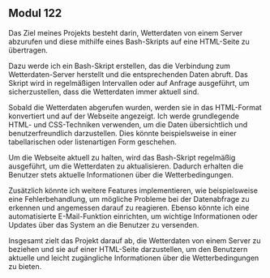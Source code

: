 ## Modul 122

Das Ziel meines Projekts besteht darin, Wetterdaten von einem Server abzurufen und diese mithilfe eines Bash-Skripts auf eine HTML-Seite zu übertragen.

Dazu werde ich ein Bash-Skript erstellen, das die Verbindung zum Wetterdaten-Server herstellt und die entsprechenden Daten abruft. Das Skript wird in regelmäßigen Intervallen oder auf Anfrage ausgeführt, um sicherzustellen, dass die Wetterdaten immer aktuell sind.

Sobald die Wetterdaten abgerufen wurden, werden sie in das HTML-Format konvertiert und auf der Webseite angezeigt. Ich werde grundlegende HTML- und CSS-Techniken verwenden, um die Daten übersichtlich und benutzerfreundlich darzustellen. Dies könnte beispielsweise in einer tabellarischen oder listenartigen Form geschehen.

Um die Webseite aktuell zu halten, wird das Bash-Skript regelmäßig ausgeführt, um die Wetterdaten zu aktualisieren. Dadurch erhalten die Benutzer stets aktuelle Informationen über die Wetterbedingungen.

Zusätzlich könnte ich weitere Features implementieren, wie beispielsweise eine Fehlerbehandlung, um mögliche Probleme bei der Datenabfrage zu erkennen und angemessen darauf zu reagieren. Ebenso könnte ich eine automatisierte E-Mail-Funktion einrichten, um wichtige Informationen oder Updates über das System an die Benutzer zu versenden.

Insgesamt zielt das Projekt darauf ab, die Wetterdaten von einem Server zu beziehen und sie auf einer HTML-Seite darzustellen, um den Benutzern aktuelle und leicht zugängliche Informationen über die Wetterbedingungen zu bieten.
